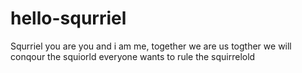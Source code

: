 # hello-squrriel
Squrriel
you are you and i am me, together we are us
togther we will conqour the squiorld
everyone wants to rule the squirrelold